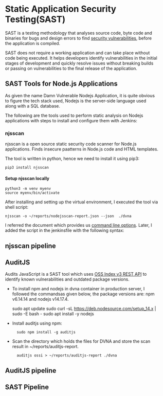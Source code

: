 # Static Application Security Testing(SAST)

SAST is a testing methodology that analyses source code, byte code and binaries for bugs and design errors to find [security vulnerabilities](https://www.synopsys.com/blogs/software-security/types-of-security-vulnerabilities/), before the application is compiled. 

SAST does not require a working application and can take place without code being executed. It helps developers identify vulnerabilities in the initial stages of development and quickly resolve issues without breaking builds or passing on vulnerabilities to the final release of the application.

## SAST Tools for Node.js Applications

As given the name Damn Vulnerable Nodejs Application, it is quite obvious to figure the tech stack used, Nodejs is the server-side language used along with a SQL database.  

The following are the tools used to perform static analysis on Nodejs applications with steps to install and configure them with Jenkins: 


### njsscan

njsscan is a open source static security code scanner for Node.js applications. Finds insecure paatterns in Node.js code and HTML templates.

The tool is written in python, hence we need to install it using pip3:

    pip3 install njsscan 


#### Setup njsscan locally 

    python3 -m venv myenv
    source myenv/bin/activate



After installing and setting up the virtual environment, I executed the tool via shell script:


    njsscan -o ~/reports/nodejsscan-report.json --json  ./dvna

I referred the document which provides us [command line options](https://github.com/ajinabraham/njsscan#command-line-options). Later, I added the script in the jenkinsfile with the following syntax:

## njsscan pipeline


## AuditJS

Audits JavaScript is a SAST tool which uses [OSS Index v3 REST API](https://ossindex.sonatype.org/rest) to identify known vulnerabilities and outdated package versions.

- To install npm and nodejs in dvna container in production server, I followed the commandsas given below, the package versions are: npm v6.14.14 and nodejs v14.17.4.

    sudo apt update
    sudo curl -sL https://deb.nodesource.com/setup_14.x | sudo -E bash -
    sudo apt install -y nodejs

- Install auditjs using npm:
  
        sudo npm install -g auditjs
- Scan the directory which holds the files for DVNA and store the scan result in ~/reports/auditjs-report.

        auditjs ossi > ~/reports/auditjs-report ./dvna

## AuditJS pipeline


## SAST Pipeline

